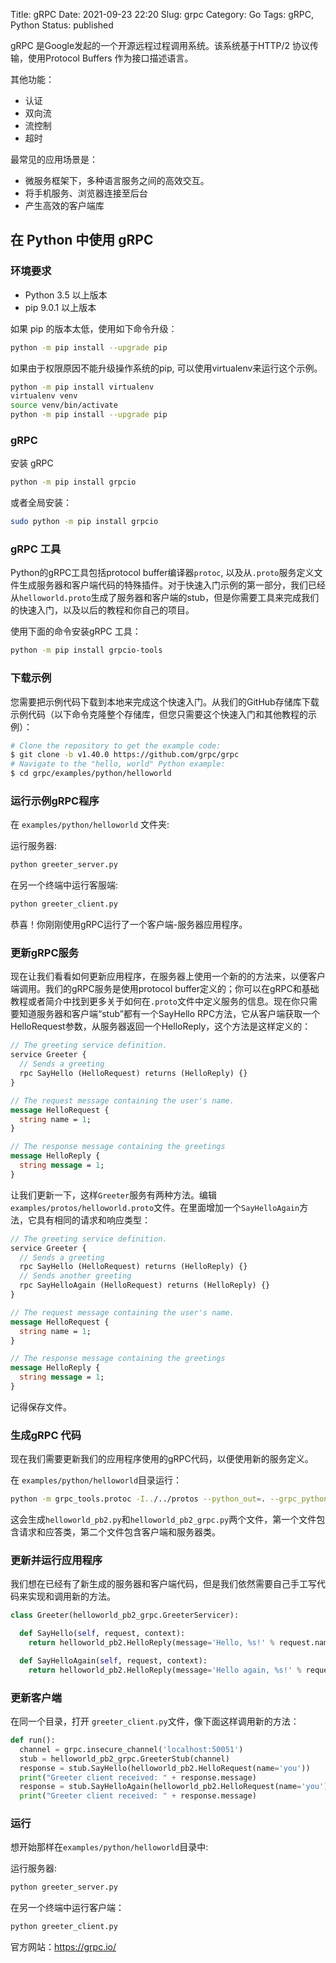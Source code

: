Title: gRPC
Date: 2021-09-23 22:20
Slug: grpc
Category: Go
Tags: gRPC, Python
Status: published


gRPC 是Google发起的一个开源远程过程调用系统。该系统基于HTTP/2 协议传输，使用Protocol Buffers 作为接口描述语言。 

其他功能： 

- 认证 
- 双向流 
- 流控制 
- 超时 
 
 最常见的应用场景是： 

- 微服务框架下，多种语言服务之间的高效交互。 
- 将手机服务、浏览器连接至后台 
- 产生高效的客户端库


## 在 Python 中使用 gRPC


### 环境要求

- Python 3.5 以上版本
- pip 9.0.1 以上版本

如果 pip 的版本太低，使用如下命令升级：

```bash
python -m pip install --upgrade pip
```

如果由于权限原因不能升级操作系统的pip, 可以使用virtualenv来运行这个示例。

```bash
python -m pip install virtualenv
virtualenv venv
source venv/bin/activate
python -m pip install --upgrade pip
```

### gRPC

安装 gRPC

```bash
python -m pip install grpcio
```

或者全局安装：

```bash
sudo python -m pip install grpcio
```

### gRPC 工具

Python的gRPC工具包括protocol buffer编译器`protoc`, 以及从`.proto`服务定义文件生成服务器和客户端代码的特殊插件。对于快速入门示例的第一部分，我们已经从`helloworld.proto`生成了服务器和客户端的stub，但是你需要工具来完成我们的快速入门，以及以后的教程和你自己的项目。


使用下面的命令安装gRPC 工具：
```bash
python -m pip install grpcio-tools
```

### 下载示例

您需要把示例代码下载到本地来完成这个快速入门。从我们的GitHub存储库下载示例代码（以下命令克隆整个存储库，但您只需要这个快速入门和其他教程的示例）：

```bash
# Clone the repository to get the example code:
$ git clone -b v1.40.0 https://github.com/grpc/grpc
# Navigate to the "hello, world" Python example:
$ cd grpc/examples/python/helloworld
```

### 运行示例gRPC程序
在 `examples/python/helloworld` 文件夹:

运行服务器:

```bash
python greeter_server.py
```

在另一个终端中运行客服端:

```bash
python greeter_client.py
```

恭喜！你刚刚使用gRPC运行了一个客户端-服务器应用程序。

### 更新gRPC服务

现在让我们看看如何更新应用程序，在服务器上使用一个新的的方法来，以便客户端调用。我们的gRPC服务是使用protocol buffer定义的；你可以在gRPC和基础教程或者简介中找到更多关于如何在`.proto`文件中定义服务的信息。现在你只需要知道服务器和客户端“stub”都有一个SayHello RPC方法，它从客户端获取一个HelloRequest参数，从服务器返回一个HelloReply，这个方法是这样定义的：


```protobuf
// The greeting service definition.
service Greeter {
  // Sends a greeting
  rpc SayHello (HelloRequest) returns (HelloReply) {}
}

// The request message containing the user's name.
message HelloRequest {
  string name = 1;
}

// The response message containing the greetings
message HelloReply {
  string message = 1;
}
```

让我们更新一下，这样`Greeter`服务有两种方法。编辑`examples/protos/helloworld.proto`文件。在里面增加一个`SayHelloAgain`方法，它具有相同的请求和响应类型：

```protobuf
// The greeting service definition.
service Greeter {
  // Sends a greeting
  rpc SayHello (HelloRequest) returns (HelloReply) {}
  // Sends another greeting
  rpc SayHelloAgain (HelloRequest) returns (HelloReply) {}
}

// The request message containing the user's name.
message HelloRequest {
  string name = 1;
}

// The response message containing the greetings
message HelloReply {
  string message = 1;
}
```

记得保存文件。

### 生成gRPC 代码

现在我们需要更新我们的应用程序使用的gRPC代码，以便使用新的服务定义。

在 `examples/python/helloworld`目录运行：

```bash
python -m grpc_tools.protoc -I../../protos --python_out=. --grpc_python_out=. ../../protos/helloworld.proto
```

这会生成`helloworld_pb2.py`和`helloworld_pb2_grpc.py`两个文件，第一个文件包含请求和应答类，第二个文件包含客户端和服务器类。

### 更新并运行应用程序

我们想在已经有了新生成的服务器和客户端代码，但是我们依然需要自己手工写代码来实现和调用新的方法。

```python
class Greeter(helloworld_pb2_grpc.GreeterServicer):

  def SayHello(self, request, context):
    return helloworld_pb2.HelloReply(message='Hello, %s!' % request.name)

  def SayHelloAgain(self, request, context):
    return helloworld_pb2.HelloReply(message='Hello again, %s!' % request.name)
```

### 更新客户端

在同一个目录，打开 `greeter_client.py`文件，像下面这样调用新的方法：

```python
def run():
  channel = grpc.insecure_channel('localhost:50051')
  stub = helloworld_pb2_grpc.GreeterStub(channel)
  response = stub.SayHello(helloworld_pb2.HelloRequest(name='you'))
  print("Greeter client received: " + response.message)
  response = stub.SayHelloAgain(helloworld_pb2.HelloRequest(name='you'))
  print("Greeter client received: " + response.message)
```

### 运行

想开始那样在`examples/python/helloworld`目录中:

运行服务器:

```bash
python greeter_server.py
```

在另一个终端中运行客户端：

```bash
python greeter_client.py
```
官方网站：https://grpc.io/